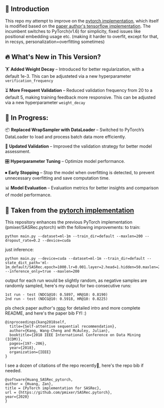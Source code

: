 ## 📌 Introduction
This repo my attempt to improve on the [pytorch implementation](https://github.com/pmixer/SASRec.pytorch), which itself is modified based on the [paper author's tensorflow implementation](https://github.com/kang205/SASRec). The incumbent switches to PyTorch(v1.6) for simplicity, fixed issues like positional embedding usage etc. (making it harder to overfit, except for that, in recsys, personalization=overfitting sometimes)

## 🔥 What's New in This Version?

🏋️ **Added Weight Decay** – Introduced for better regularization, with a default 1e-3. This can be adjusteted via a new hyperparameter ```verification_frequency```

⏳ **More Frequent Validation** – Reduced validation frequency from 20 to a default 5, making training feedback more responsive. This can be adjusted via a new hyperparameter ```weight_decay```

## 🚧 In Progress:

📦 **Replaced WrapSampler with DataLoader** – Switched to PyTorch’s DataLoader to load and process batch data more efficiently.

🔄 **Updated Validation** – Improved the validation strategy for better model assessment.

🎛 **Hyperparameter Tuning** – Optimize model performance.

⏹ **Early Stopping** – Stop the model when overfitting is detected, to prevent unnecessary overfitting and save computation time.

📊 **Model Evaluation** – Evaluation metrics for better insights and comparison of model performance.


## 📜 Taken from the [pytorch implementation](https://github.com/pmixer/SASRec.pytorch)
This repository enhances the previous PyTorch implementation (pmixer/SASRec.pytorch) with the following improvements:
to train:

```
python main.py --dataset=ml-1m --train_dir=default --maxlen=200 --dropout_rate=0.2 --device=cuda
```

just inference:

```
python main.py --device=cuda --dataset=ml-1m --train_dir=default --state_dict_path='ml-1m_default/SASRec.epoch=1000.lr=0.001.layer=2.head=1.hidden=50.maxlen=200.pth' --inference_only=true --maxlen=200

```

output for each run would be slightly random, as negative samples are randomly sampled, here's my output for two consecutive runs:

```
1st run - test (NDCG@10: 0.5897, HR@10: 0.8190)
2nd run - test (NDCG@10: 0.5918, HR@10: 0.8225)
```

pls check paper author's [repo](https://github.com/kang205/SASRec) for detailed intro and more complete README, and here's the paper bib FYI :)

```
@inproceedings{kang2018self,
  title={Self-attentive sequential recommendation},
  author={Kang, Wang-Cheng and McAuley, Julian},
  booktitle={2018 IEEE International Conference on Data Mining (ICDM)},
  pages={197--206},
  year={2018},
  organization={IEEE}
}
```

I see a dozen of citations of the repo recently🫰, here's the repo bib if needed.
```
@software{Huang_SASRec_pytorch,
author = {Huang, Zan},
title = {PyTorch implementation for SASRec},
url = {https://github.com/pmixer/SASRec.pytorch},
year={2020}
}
```
